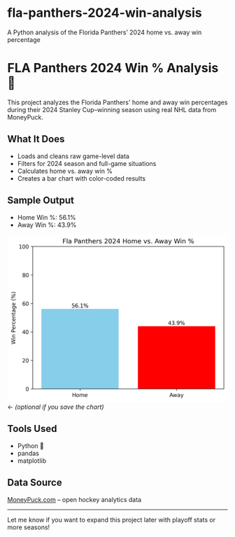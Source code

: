 # fla-panthers-2024-win-analysis
A Python analysis of the Florida Panthers’ 2024 home vs. away win percentage

# FLA Panthers 2024 Win % Analysis 🏒

This project analyzes the Florida Panthers' home and away win percentages during their 2024 Stanley Cup–winning season using real NHL data from MoneyPuck.

## What It Does

- Loads and cleans raw game-level data
- Filters for 2024 season and full-game situations
- Calculates home vs. away win %
- Creates a bar chart with color-coded results

## Sample Output

- Home Win %: 56.1%
- Away Win %: 43.9%

![Win Chart](fla_win_chart.png) ← *(optional if you save the chart)*

## Tools Used

- Python 🐍
- pandas
- matplotlib

## Data Source

[MoneyPuck.com](https://moneypuck.com/) – open hockey analytics data

---

Let me know if you want to expand this project later with playoff stats or more seasons!
